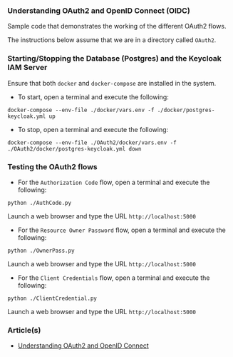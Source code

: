 ### Understanding OAuth2 and OpenID Connect (OIDC)

Sample code that demonstrates the working of the different OAuth2 flows.

The instructions below assume that we are in a directory called `OAuth2`.

### Starting/Stopping the Database (Postgres) and the Keycloak IAM Server

Ensure that both `docker` and `docker-compose` are installed in the system.

- To start, open a terminal and execute the following:

```
docker-compose --env-file ./docker/vars.env -f ./docker/postgres-keycloak.yml up
```

- To stop, open a terminal and execute the following:

```
docker-compose --env-file ./OAuth2/docker/vars.env -f ./OAuth2/docker/postgres-keycloak.yml down
```

### Testing the OAuth2 flows

- For the `Authorization Code` flow, open a terminal and execute the following:

```
python ./AuthCode.py
```

Launch a web browser and type the URL `http://localhost:5000`

- For the `Resource Owner Password` flow, open a terminal and execute the following:

```
python ./OwnerPass.py
```

Launch a web browser and type the URL `http://localhost:5000`

- For the `Client Credentials` flow, open a terminal and execute the following:

```
python ./ClientCredential.py
```

Launch a web browser and type the URL `http://localhost:5000`

### Article(s)

* [Understanding OAuth2 and OpenID Connect](https://www.polarsparc.com/xhtml/OAuth2-OIDC.html)
